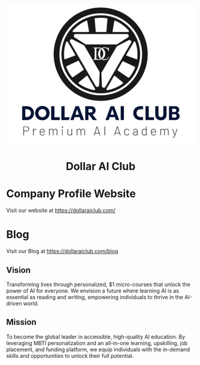 ![Dollar AI Club Logo](https://raw.githubusercontent.com/DollarAIClub/Our-Company/images/Dollar-Ai-Logo%20Transparent.png)

<h1 align="center">
Dollar AI Club
</h1>

# Company Profile Website

Visit our website at https://dollaraiclub.com/

# Blog

Visit our Blog at https://dollaraiclub.com/blog

## Vision

Transforming lives through personalized, $1 micro-courses that unlock the power of AI for everyone. We envision a future where learning AI is as essential as reading and writing, empowering individuals to thrive in the AI-driven world.

## Mission

To become the global leader in accessible, high-quality AI education. By leveraging MBTI personalization and an all-in-one learning, upskilling, job placement, and funding platform, we equip individuals with the in-demand skills and opportunities to unlock their full potential.
